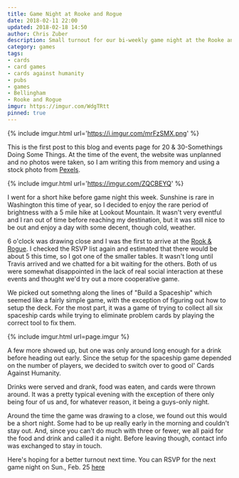 ```yaml
---
title: Game Night at Rooke and Rogue
date: 2018-02-11 22:00
updated: 2018-02-18 14:50
author: Chris Zuber
description: Small turnout for our bi-weekly game night at the Rooke and Rogue
category: games
tags:
- cards
- card games
- cards against humanity
- pubs
- games
- Bellingham
- Rooke and Rogue
imgur: https://imgur.com/WdgTRtt
pinned: true
---
```

{% include imgur.html url='https://i.imgur.com/mrFzSMX.png' %}

This is the first post to this blog and events page for 20 & 30-Somethings Doing Some Things.
At the time of the event, the website was unplanned and no photos were taken, so
I am writing this from memory and using a stock photo from [Pexels](https://www.pexels.com/).

{% include imgur.html url='https://imgur.com/ZQCBEYQ' %}

I went for a short hike before game night this week. Sunshine is rare in Washington
this time of year, so I decided to enjoy the rare period of brightness with a 5
mile hike at Lookout Mountain. It wasn't very eventful and I ran out of time before
reaching my destination, but it was still nice to be out and enjoy a day with
some decent, though cold, weather.

6 o'clock was drawing close and I was the first to arrive at the [Rook & Rogue](https://www.rookandrogue.com/).
I checked the RSVP list again and estimated that there would be about 5 this time,
so I got one of the smaller tables. It wasn't long until Travis arrived and we
chatted for a bit waiting for the others. Both of us were somewhat disappointed
in the lack of real social interaction at these events and thought we'd try
out a more cooperative game.

We picked out somethng along the lines of "Build a Spaceship" which seemed like
a fairly simple game, with the exception of figuring out how to setup the deck.
For the most part, it was a game of trying to collect all six spaceship cards
while trying to eliminate problem cards by playing the correct tool to fix them.

{% include imgur.html url=page.imgur %}

A few more showed up, but one was only around long enough for a drink before
heading out early. Since the setup for the spaceship game depended on the number
of players, we decided to switch over to good ol' Cards Against Humanity.

Drinks were served and drank, food was eaten, and cards were thrown around. It was
a pretty typical evening with the exception of there only being four of us and,
for whatever reason, it being a guys-only night.

Around the time the game was drawing to a close, we found out this would be a
short night. Some had to be up really early in the morning and couldn't stay out.
And, since you can't do much with three or fewer, we all paid for the food and
drink and called it a night. Before leaving though, contact info was exchanged to
stay in touch.

Here's hoping for a better turnout next time. You can RSVP for the next game
night on <time datetime="2018-02-25">Sun., Feb. 25</time> [here](https://www.meetup.com/20-30-Somethings-Doing-Some-Things/events/247857268/)
